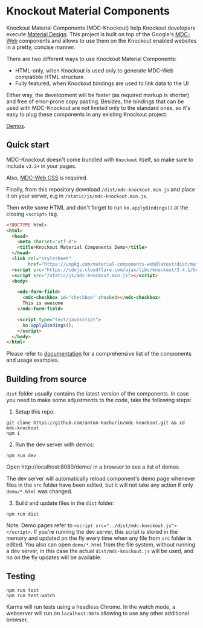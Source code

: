 # Knockout Material Components

Knockout Material Components (MDC-Knockout) help Knockout developers execute
[Material Design](https://www.material.io/).
This project is built on top of the Google's
[MDC-Web](https://github.com/material-components/material-components-web)
components and allows to use them on the Knockout enabled websites in
a pretty, concise manner.

There are two different ways to use Knockout Material Components:
- HTML-only, when Knockout is used only to generate MDC-Web compatible HTML
structure
- Fully featured, when Knockout bindings are used to link data to the UI

Either way, the development will be faster (as required markup is shorter)
and free of error-prone copy pasting. Besides, the bindings that can be used
with MDC-Knockout are not limited only to the standard ones, so it's easy to
plug these components in any existing Knockout project.

[Demos](https://anton-kachurin.github.io/mdc-knockout/).

## Quick start

MDC-Knockout doesn't come bundled with `Knockout` itself, so make sure to
include `v3.2+` in your pages.

Also,
[MDC-Web CSS](https://github.com/material-components/material-components-web#css)
is required.

Finally, from this repository download `/dist/mdc-knockout.min.js` and place it
on your server, e.g in `/static/js/mdc-knockout.min.js`.

Then write some HTML and don't forget to run `ko.applyBindings()`
at the closing `<script>` tag.

```HTML
<!DOCTYPE html>
<html>
  <head>
    <meta charset="utf-8">
    <title>Knockout Material Components Demo</title>
  </head>
  <link rel="stylesheet"
        href="https://unpkg.com/material-components-web@latest/dist/material-components-web.css">
  <script src="https://cdnjs.cloudflare.com/ajax/libs/knockout/3.4.1/knockout-min.js"></script>
  <script src="/static/js/mdc-knockout.min.js"></script>
  <body>

    <mdc-form-field>
      <mdc-checkbox id="checkbox" checked></mdc-checkbox>
      This is awesome
    </mdc-form-field>

    <script type="text/javascript">
      ko.applyBindings();
    </script>
  </body>
</html>
```

Please refer to [documentation](./docs/components.md) for a comprehensive list
of the components and usage examples.

## Building from source

`dist` folder usually contains the latest version of the components. In case
you need to make some adjustments to the code, take the following steps:

1. Setup this repo:

  ```shell
  git clone https://github.com/anton-kachurin/mdc-knockout.git && cd mdc-knockout
  npm i
  ```

2. Run the dev server with demos:

  ```shell
  npm run dev
  ```

  Open http://localhost:8080/demo/ in a browser to see a list of demos.

  The dev server will automatically reload component's demo page whenever
  files in the `src` folder have been edited, but it will not take any action
  if only `demo/*.html` was changed.

3. Build and update files in the `dist` folder:

  ```shell
  npm run dist
  ```

Note: Demo pages refer to `<script src="../dist/mdc-knockout.js"></script>`.
If you're running the dev server, this script is stored in the memory
and updated on the fly every time when any file from `src` folder is edited.
You also can open `demo/*.html` from the file system, without running a
dev server, in this case the actual `dist/mdc-knockout.js` will be used, and
no on the fly updates will be available.

## Testing

```shell
npm run test
npm run test:watch
```

Karma will run tests using a headless Chrome. In the watch mode, a webserver
will run on `localhost:9876` allowing to use any other additional browser.
